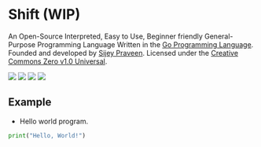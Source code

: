 # Shift (WIP)

An Open-Source Interpreted, Easy to Use, Beginner friendly General-Purpose Programming Language Written in the [Go Programming Language](https://go.dev/). Founded and developed by [Sijey Praveen](https://sijey-praveen.github.io/). Licensed under the [Creative Commons Zero v1.0 Universal](https://creativecommons.org/).

[![](https://img.shields.io/badge/Made_with-Golang-blue?logo=go&style=flat-square)](https://go.dev/)
[![](https://img.shields.io/badge/License-Creative_Commons-ed9321?logo=creativecommons&style=flat-square)](https://creativecommons.org/)
[![](https://img.shields.io/badge/GitHub-sijey--praveen/Shift-ebebeb?logo=github&style=flat-square)](https://github.com/sijey-praveen/Shift/)
[![](https://img.shields.io/badge/Discord-sijey%239115-5865f2?logo=discord&style=flat-square)](https://discordapp.com/users/856839376436985876)

## Example

- Hello world program.

```py
print("Hello, World!")
```
